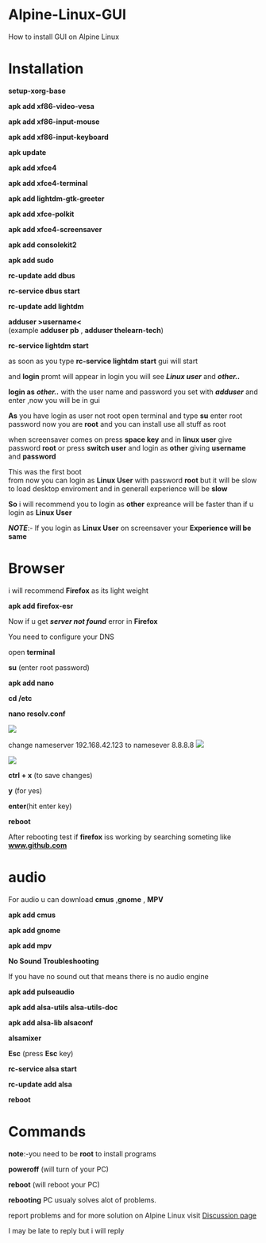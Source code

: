 # Alpine-Linux-GUI
How to install GUI on Alpine Linux

# Installation

**setup-xorg-base**

**apk add xf86-video-vesa**

**apk add xf86-input-mouse**

**apk add xf86-input-keyboard**

**apk update**

**apk add xfce4**

**apk add xfce4-terminal**

**apk add lightdm-gtk-greeter**

**apk add xfce-polkit**

**apk add xfce4-screensaver**

**apk add consolekit2**

**apk add sudo**

**rc-update add dbus**

**rc-service dbus start**

**rc-update add lightdm**

**adduser >username<**   
(example **adduser pb** , **adduser thelearn-tech**)

**rc-service lightdm start**




as soon as you type **rc-service lightdm start** gui will start

and **login** promt will appear in login you will see ***Linux user*** and ***other..***

**login as** ***other..*** with the user name and password you set with ***adduser***
and enter ,now you will be in gui 

**As** you have login as user not root 
open terminal and type **su**
enter root password 
now you are **root**
and you can install use all stuff as root


when screensaver comes on press **space key** and in **linux user** give password **root**
or press **switch user** and login as **other** giving **username** and **password**

This was the first boot  
from now you can login as **Linux User** with password **root**
but it will be slow to load desktop enviroment
and in generall experience will be **slow**

**So** i will recommend you to login as **other**
expreance will be faster than if u login as **Linux User**

***NOTE***:- If you login as **Linux User** on screensaver
your **Experience will be same**


# Browser

i will recommend **Firefox** as its light weight

**apk add firefox-esr**




Now if u get ***server not found*** error in **Firefox**

You need to configure your DNS


open **terminal**

**su** (enter root password)

**apk add nano**

**cd /etc**

**nano resolv.conf**

![](https://raw.githubusercontent.com/thelearn-tech/Alpine-Linux-GUI/main/IMG_20210211_144126.jpg)


change nameserver 192.168.42.123
 to
namesever 8.8.8.8
![](https://raw.githubusercontent.com/thelearn-tech/Alpine-Linux-GUI/main/IMG_20210211_143918.jpg)

![](https://raw.githubusercontent.com/thelearn-tech/Alpine-Linux-GUI/main/IMG_20210211_143854.jpg)

**ctrl + x**  (to save changes)

**y** (for yes)

**enter**(hit enter key)

**reboot**

After rebooting test if **firefox** iss working by searching someting like **www.github.com**

# audio

For audio u can download **cmus** ,**gnome** , **MPV**


**apk add cmus**

**apk add gnome**  

**apk add mpv**




**No Sound Troubleshooting**


If you have no sound out that means there is no audio engine



**apk add pulseaudio**

**apk add alsa-utils alsa-utils-doc**

**apk add alsa-lib alsaconf**

**alsamixer**

**Esc** (press **Esc** key)

**rc-service alsa start**

**rc-update add alsa**

**reboot**


# Commands 

**note**:-you need to be **root** to install programs 


**poweroff**
(will turn of your PC)

**reboot** 
(will reboot your PC)


**rebooting** PC usualy solves alot of problems.

report problems and for more solution on
Alpine Linux  visit [Discussion page](https://github.com/thelearn-tech/Alpine-Linux-GUI/discussion)

I may be late to reply but i  will reply

